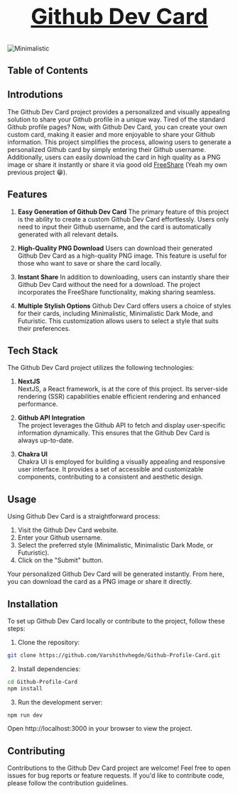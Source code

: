 <h1 align="center" style="font-size:50px;"><a href="https://github-devcard.vercel.app">Github Dev Card</a></h1>  

![Minimalistic](https://github.com/Varshithvhegde/Github-Profile-Card/assets/80502833/d2d88699-d32a-4737-b259-9f17ba5f0565)

## Table of Contents


## Introdutions

The Github Dev Card project provides a personalized and visually appealing solution to share your Github profile in a unique way. Tired of the standard Github profile pages? Now, with Github Dev Card, you can create your own custom card, making it easier and more enjoyable to share your Github information. This project simplifies the process, allowing users to generate a personalized Github card by simply entering their Github username. Additionally, users can easily download the card in high quality as a PNG image or share it instantly or share it via good old [FreeShare](https://freeShare.vercel.app) (Yeah my own previous project 😁).


## Features

1. **Easy Generation of Github Dev Card**
The primary feature of this project is the ability to create a custom Github Dev Card effortlessly. Users only need to input their Github username, and the card is automatically generated with all relevant details.

2. **High-Quality PNG Download**
Users can download their generated Github Dev Card as a high-quality PNG image. This feature is useful for those who want to save or share the card locally.

3. **Instant Share**
In addition to downloading, users can instantly share their Github Dev Card without the need for a download. The project incorporates the FreeShare functionality, making sharing seamless.

4. **Multiple Stylish Options**
Github Dev Card offers users a choice of styles for their cards, including Minimalistic, Minimalistic Dark Mode, and Futuristic. This customization allows users to select a style that suits their preferences.

## Tech Stack  
The Github Dev Card project utilizes the following technologies:

1. **NextJS**  
NextJS, a React framework, is at the core of this project. Its server-side rendering (SSR) capabilities enable efficient rendering and enhanced performance.

2. **Github API Integration**  
The project leverages the Github API to fetch and display user-specific information dynamically. This ensures that the Github Dev Card is always up-to-date.

3. **Chakra UI**  
Chakra UI is employed for building a visually appealing and responsive user interface. It provides a set of accessible and customizable components, contributing to a consistent and aesthetic design.

## Usage
Using Github Dev Card is a straightforward process:

1. Visit the Github Dev Card website.
2. Enter your Github username.
3. Select the preferred style (Minimalistic, Minimalistic Dark Mode, or Futuristic).
4. Click on the "Submit" button.

Your personalized Github Dev Card will be generated instantly. From here, you can download the card as a PNG image or share it directly.


## Installation

To set up Github Dev Card locally or contribute to the project, follow these steps:

1. Clone the repository:
```bash
git clone https://github.com/Varshithvhegde/Github-Profile-Card.git
```
2. Install dependencies:
```bash
cd Github-Profile-Card
npm install
```
3. Run the development server:
```bash
npm run dev
```
Open http://localhost:3000 in your browser to view the project.

## Contributing
Contributions to the Github Dev Card project are welcome! Feel free to open issues for bug reports or feature requests. If you'd like to contribute code, please follow the contribution guidelines.